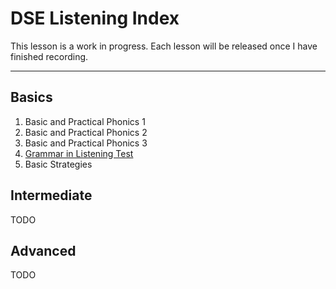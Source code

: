 # DSE Listening Index

This lesson is a work in progress. Each lesson will be released once I have finished recording.

---

## Basics

1. Basic and Practical Phonics 1
2. Basic and Practical Phonics 2
3. Basic and Practical Phonics 3
4. [Grammar in Listening Test](grammar_skills.md)
5. Basic Strategies

## Intermediate

TODO

## Advanced

TODO
